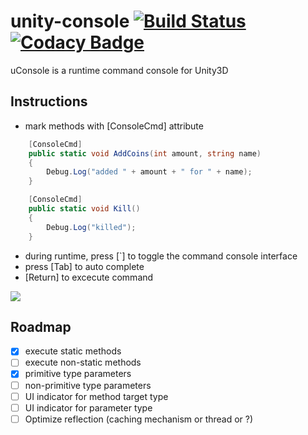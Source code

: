 # unity-console [![Build Status](https://travis-ci.org/DylanYasen/unity-console.svg?branch=master)](https://travis-ci.org/DylanYasen/unity-console) [![Codacy Badge](https://api.codacy.com/project/badge/Grade/11b2441d38ec474fb1f5d5c2ece6ed3d)](https://www.codacy.com/app/DylanYasen/unity-console?utm_source=github.com&utm_medium=referral&utm_content=DylanYasen/unity-console&utm_campaign=badger)
uConsole is a runtime command console for Unity3D

## Instructions

- mark methods with [ConsoleCmd] attribute
```c#
    [ConsoleCmd]
    public static void AddCoins(int amount, string name)
    {
        Debug.Log("added " + amount + " for " + name);
    }

    [ConsoleCmd]
    public static void Kill()
    {
        Debug.Log("killed");
    }
```

- during runtime, press [`] to toggle the command console interface
- press [Tab] to auto complete
- [Return] to excecute command

<img src="https://media.giphy.com/media/3ohs7LXMnbuafYTRao/giphy.gif">

## Roadmap
- [x] execute static methods
- [ ] execute non-static methods
- [x] primitive type parameters
- [ ] non-primitive type parameters
- [ ] UI indicator for method target type
- [ ] UI indicator for parameter type
- [ ] Optimize reflection (caching mechanism or thread or ?)

